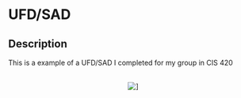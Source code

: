 <h1>UFD/SAD</h1>

<h2>Description</h2>
This is a example of a UFD/SAD I completed for my group in CIS 420
<br />




<p align="center">
 <br/>
<img src="https://i.imgur.com/wsK39VR.png" alt="]"/>
